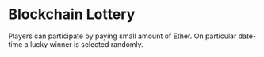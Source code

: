 # Blockchain Lottery
Players can participate by paying small amount of Ether. On particular date-time a lucky winner is selected randomly.
